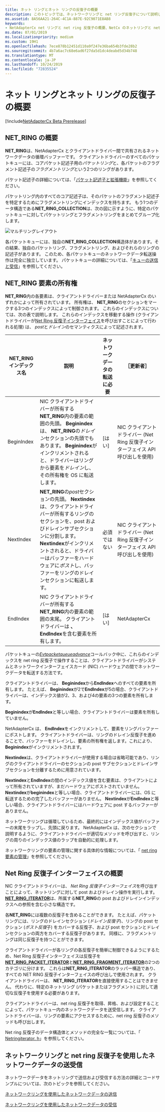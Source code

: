 ```yaml
---
title: ネット リングとネット リングの反復子の概要
description: このトピックでは、ネットワークリングと net リング反復子について説明します。
ms.assetid: 8A56AA21-264C-4C1A-887E-92C9071E8AB8
keywords:
- NetAdapterCx net リングと net ring 反復子の概要、NetCx のネットリングと net ring 反復子の概要、NetAdapterCx PCI デバイスの net ring、NetAdapterCx 非同期 i/o
ms.date: 07/01/2019
ms.localizationpriority: medium
ms.custom: 19H1
ms.openlocfilehash: 7ece878b12451d110a9f247e36ba654b3fde28b2
ms.sourcegitcommit: 4b7a6ac7c68e6ad6f27da5d1dc4deabd5d34b748
ms.translationtype: MT
ms.contentlocale: ja-JP
ms.lasthandoff: 10/24/2019
ms.locfileid: "72835524"
---
```

# <a name="introduction-to-net-rings-and-net-ring-iterators"></a>ネット リングとネット リングの反復子の概要

[!include[NetAdapterCx Beta Prerelease](../netcx-beta-prerelease.md)]

## <a name="net_ring-overview"></a>NET_RING の概要

**NET_RING**は、NetAdapterCx とクライアントドライバー間で共有されるネットワークデータの循環バッファーです。 クライアントドライバーのすべてのパケットキューには、コアパケット記述子用の*パケットリング*と、各パケットのフラグメント記述子の*フラグメントリング*という2つのリングがあります。

パケット記述子の詳細については、「[パケット記述子と拡張機能](packet-descriptors-and-extensions.md)」を参照してください。

パケットリング内のすべてのコア記述子は、そのパケットのフラグメント記述子を特定するためにフラグメントリングにインデックスを持ちます。 もう1つのデータ構造である**NET_RING_COLLECTION**は、次の図に示すように、特定のパケットキューに対してパケットリングとフラグメントリングをまとめてグループ化します。

![マルチリングレイアウト](images/multi-ring.png) 

各パケットキューには、独自の**NET_RING_COLLECTION**構造体があります。その結果、独自のパケットリング、フラグメントリング、およびそれらのリングの記述子があります。 このため、各パケットキューのネットワークデータ転送操作は完全に独立しています。 パケットキューの詳細については、「[キューの送信と受信](transmit-and-receive-queues.md)」を参照してください。

## <a name="net_ring-element-ownership"></a>NET_RING 要素の所有権

**NET_RING**内の各要素は、クライアントドライバーまたは NetAdapterCx のいずれかによって所有されています。 所有権は、 **NET_RING**のセクションをマークする3つのインデックスによって制御されます。 これらのインデックスについては、次の表で説明します。 これらのインデックスを移動する操作 (クライアントドライバーが[Net Ring 反復子インターフェイス](#net-ring-iterator-interface-overview)を呼び出すことによって行われる処理) は、 *post*と*ドレイン*のセマンティクスによって記述されます。 

| **NET_RING**インデックス名 | 説明 | ネットワークデータの転送に必要 | ［更新者］ |
| --- | --- | --- | --- |
| BeginIndex | NIC クライアントドライバーが所有する**NET_RING**内の要素の範囲の先頭。 **Beginindex**は、 **NET_RING**の*ドレイン*セクションの先頭でもあります。 **Beginindex**がインクリメントされると、ドライバーはリングから要素を*ドレイン*し、その所有権を OS に転送します。 | [はい] | NIC クライアントドライバー (Net Ring 反復子インターフェイス API 呼び出しを使用) |
| NextIndex | **NET_RING**の*post*セクションの先頭。 **Nextindex**は、クライアントドライバーが所有するリングのセクションを、post およびドレインサブセクションに分割します。 **Nextindex**がインクリメントされると、ドライバーはバッファーをハードウェアに*ポスト*し、バッファーをリングのドレインセクションに転送します。 | 必須ではない | NIC クライアントドライバー (Net Ring 反復子インターフェイス API 呼び出しを使用) |
| EndIndex | NIC クライアントドライバーが所有する**NET_RING**内の要素の範囲の末尾。 クライアントドライバーは **、EndIndex**を含む要素を所有します。 | [はい] | NetAdapterCx |

パケットキューの[*Evtpacketqueueadvance*](https://docs.microsoft.com/windows-hardware/drivers/ddi/netpacketqueue/nc-netpacketqueue-evt_packet_queue_advance)コールバック中に、これらのインデックスを net ring 反復子で操作することは、クライアントドライバーがシステムとネットワークインターフェイスカード (NIC) ハードウェアの間でネットワークデータを転送する方法です。

クライアントドライバーは、 **Beginindex**から**EndIndex**へのすべての要素を所有します。 たとえば、 **Beginindex**が2で**EndIndex**が5の場合、クライアントドライバーは、インデックス値が2、3、および4の要素の3つの要素を所有します。

**Beginindex**が**EndIndex**と等しい場合、クライアントドライバーは要素を所有していません。

NetAdapterCx は、 **EndIndex**をインクリメントして、要素をリングバッファーにポストします。 クライアントドライバーは、リングのドレイン反復子を進めることで、バッファーをドレインし、要素の所有権を返します。これにより、 **Beginindex**がインクリメントされます。

**Nextindex**は、クライアントドライバーが使用する場合は省略可能であり、リングのクライアントドライバーのセクションの post サブセクションとドレインサブセクションを分離するために用意されています。

**Nextindex**と**EndIndex**の間のインデックス値を含む要素は、クライアントによって所有されていますが、まだハードウェアにポストされていません。 **Nextindex**が**beginindex**と等しい場合、クライアントドライバーには、OS に転送するための完了したバッファーがありません。 **Nextindex**が**EndIndex**と等しい場合、クライアントドライバーにはハードウェアに post するバッファーがありません。

ネットワークリングは循環しているため、最終的にはインデックス値がバッファーの末尾をラップし、先頭に戻ります。 NetAdapterCx は、次のセクションで説明するように、クライアントドライバーが適切なメソッドを呼び出すと、リングの周りのインデックス値のラップを自動的に処理します。

ネットワークリングの要素の管理に関する具体的な情報については、「 [net ring 要素の管理](net-ring-element-management.md)」を参照してください。

## <a name="net-ring-iterator-interface-overview"></a>Net Ring 反復子インターフェイスの概要

NIC クライアントドライバーは、 *Net Ring 反復子インターフェイス*を呼び出すことによって、ネットリングに対して post およびドレイン操作を実行します。 [**NET_RING_ITERATOR**](https://docs.microsoft.com/windows-hardware/drivers/ddi/netringiterator/ns-netringiterator-_net-ring-iterator)は、所属する**NET_RING**の post およびドレインインデックスへの参照を含む小さな構造です。 

各**NET_RING**には複数の反復子を含めることができます。 たとえば、パケットリングには、リングのドレインセクション (*ドレイン反復子*)、リングの post セクション (*ポスト反復*子) をカバーする反復子、および post セクションとドレインセクションの両方をカバーする反復子があります。 同様に、フラグメントリングは同じ反復子を持つことができます。

クライアントドライバーが各リングの各反復子を簡単に制御できるようにするため、Net Ring 反復子インターフェイスは反復子を[**NET_RING_PACKET_ITERATOR**](https://docs.microsoft.com/windows-hardware/drivers/ddi/netringiterator/ns-netringiterator-_net-ring-packet-iterator)と[**NET_RING_FRAGMENT_ITERATOR**](https://docs.microsoft.com/windows-hardware/drivers/ddi/netringiterator/ns-netringiterator-_net-ring-fragment-iterator)の2つのカテゴリに分けます。 これらは**NET_RING_ITERATOR**のラッパー構造であり、すべての NET RING 反復子インターフェイスの呼び出しで使用されます。 クライアントドライバーは、 **NET_RING_ITERATOR**を直接使用することはできません。 代わりに、特定のネットリング (パケットまたはフラグメント) に対して適切な反復子を使用する必要があります。

クライアントドライバーは、net ring 反復子を取得、昇格、および設定することによって、パケットキュー内のネットワークデータを送受信します。 クライアントドライバーは、リングの要素にアクセスするために、net ring 反復子のメソッドも呼び出します。

Net ring 反復子のデータ構造体とメソッドの完全な一覧については、「 [Netringiterator. h](https://docs.microsoft.com/windows-hardware/drivers/ddi/netringiterator/)」を参照してください。

## <a name="sending-and-receiving-network-data-with-net-rings-and-net-ring-iterators"></a>ネットワークリングと net ring 反復子を使用したネットワークデータの送受信

ネットワークデータをネットリングで送信および受信する方法の詳細とコードサンプルについては、次のトピックを参照してください。

[ネットワークリングを使用したネットワークデータの送信](sending-network-data-with-net-rings.md)

[ネットワークリングを使用したネットワークデータの受信](receiving-network-data-with-net-rings.md)

